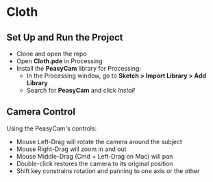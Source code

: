 # Cloth

## Set Up and Run the Project

- Clone and open the repo
- Open **Cloth.pde** in Processing
- Install the **PeasyCam** library for Processing: 
    - In the Processing window, go to **Sketch > Import Library > Add Library**
    - Search for **PeasyCam** and click *Install*

## Camera Control

Using the PeasyCam's controls:
- Mouse Left-Drag will rotate the camera around the subject
- Mouse Right-Drag will zoom in and out
- Mouse Middle-Drag (Cmd + Left-Drag on Mac) will pan
- Double-click restores the camera to its original position
- Shift key constrains rotation and panning to one axis or the other
